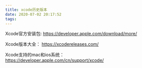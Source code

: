 ```yaml
---
title: xcode历史版本
date: 2020-07-02 20:17:52
tags:
---
```


Xcode官方安装包:
https://developer.apple.com/download/more/

Xcode版本大全：
https://xcodereleases.com/

Xcode支持的mac和ios系统：
https://developer.apple.com/cn/support/xcode/